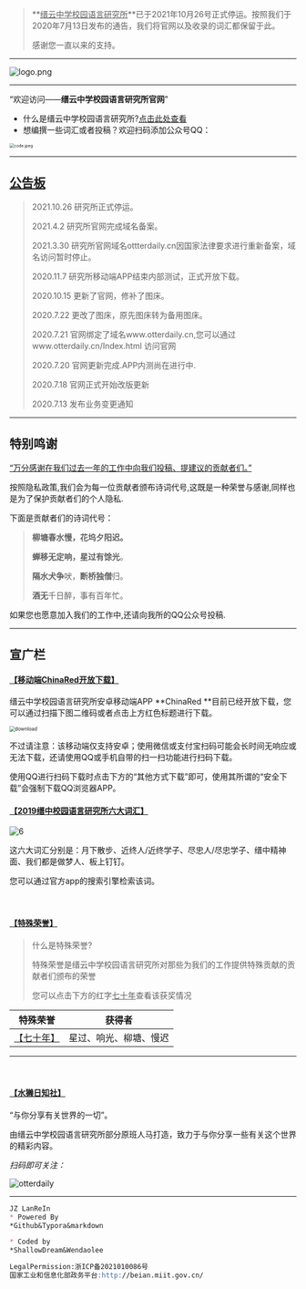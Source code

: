 

> **<u>缙云中学校园语言研究所</u>**已于2021年10月26号正式停运。按照我们于2020年7月13日发布的通告，我们将官网以及收录的词汇都保留于此。
>
> 感谢您一直以来的支持。

***

![logo.png](./db/pic/logo.png)

***

“欢迎访问——**缙云中学校园语言研究所官网**”

- 什么是缙云中学校园语言研究所?[点击此处查看](./db/word/basic.html)
- 想编撰一些词汇或者投稿？欢迎扫码添加公众号QQ：

<img src="./db/pic/code.jpeg" alt="code.jpeg" style="zoom:50%;" />

***

## [公告板](https://www.otterdaily.cn/db/word/公告板.html)

> 2021.10.26 研究所正式停运。
>
> 2021.4.2  研究所官网完成域名备案。
>
> 2021.3.30 研究所官网域名ottterdaily.cn因国家法律要求进行重新备案，域名访问暂时停止。
>
> 2020.11.7 研究所移动端APP结束内部测试，正式开放下载。
>
> 2020.10.15 更新了官网，修补了图床。
>
> 2020.7.22 更改了图床，原先图床转为备用图床。
>
> 2020.7.21 官网绑定了域名www.otterdaily.cn,您可以通过www.otterdaily.cn/Index.html 访问官网
>
> 2020.7.20 官网更新完成.APP内测尚在进行中.
>
> 2020.7.18 官网正式开始改版更新
>
> 2020.7.13 发布业务变更通知

***

## 特别鸣谢

[“万分感谢在我们过去一年的工作中向我们投稿、提建议的贡献者们。”]()

按照隐私政策,我们会为每一位贡献者颁布诗词代号,这既是一种荣誉与感谢,同样也是为了保护贡献者们的个人隐私.

下面是贡献者们的诗词代号：

> **柳塘春水慢，花坞夕阳迟。**
>
> **蝉移无定响，星过有馀光**。
>
> **隔水犬争**吠，**断桥独僧**归。
>
> **酒无**千日醉，事有百年忙。

如果您也愿意加入我们的工作中,还请向我所的QQ公众号投稿.

***

## 宣广栏

#### [【移动端ChinaRed开放下载】](https://gitee.com/leewendao/jinzhong/attach_files/513073/download/ChinaRed0.1.5.apk)

缙云中学校园语言研究所安卓移动端APP **ChinaRed **目前已经开放下载，您可以通过扫描下图二维码或者点击上方红色标题进行下载。

<img src="./db/pic/download.png" alt="download" style="zoom:60%;" />

不过请注意：该移动端仅支持安卓；使用微信或支付宝扫码可能会长时间无响应或无法下载，还请使用QQ或手机自带的扫一扫功能进行扫码下载。

使用QQ进行扫码下载时点击下方的“其他方式下载”即可，使用其所谓的“安全下载”会强制下载QQ浏览器APP。

#### [【2019缙中校园语言研究所六大词汇】]()

![6](./db/pic/6.png)

这六大词汇分别是：月下散步、近终人/近终学子、尽忠人/尽忠学子、缙中精神面、我们都是做梦人、板上钉钉。

您可以通过官方app的搜索引擎检索该词。

　　

#### [【特殊荣誉】]()

> 什么是特殊荣誉?
>
> 特殊荣誉是缙云中学校园语言研究所对那些为我们的工作提供特殊贡献的贡献者们颁布的荣誉
>
> 您可以点击下方的红字<u>七十年</u>查看该获奖情况

|           特殊荣誉            |         获得者         |
| :---------------------------: | :--------------------: |
| [【七十年】](./db/bc/70.html) | 星过、响光、柳塘、慢迟 |

***

　　

#### [【水獭日知社】]()

“与你分享有关世界的一切”。

由缙云中学校园语言研究所部分原班人马打造，致力于与你分享一些有关这个世界的精彩内容。

*扫码即可关注：*

![otterdaily](./db/pic/otterdaily.png)

***

```markdown
JZ LanReIn 
* Powered By 
*Github&Typora&markdown

* Coded by 
*ShallowDream&Wendaolee

LegalPermission:浙ICP备2021010086号
国家工业和信息化部政务平台:http://beian.miit.gov.cn/
```


